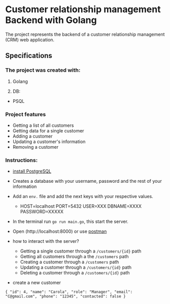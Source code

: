 # Customer relationship management Backend with Golang

The project represents the backend of a customer relationship management (CRM) web application.

## Specifications

### The project was created with:
1. Golang

2. DB:
- PSQL

### Project features

- Getting a list of all customers
- Getting data for a single customer
- Adding a customer
- Updating a customer's information
- Removing a customer

### Instructions:
- [install PostgreSQL ](https://www.postgresql.org/download/)

- Creates a database with your username, password and the rest of your information

- Add an `env.` file and add the next keys with your respective values.
    -   HOST=localhost
        PORT=5432
        USER=XXX
        DBNAME=XXXX
        PASSWORD=XXXXX

- In the terminal run `go run main.go`, this start the server.

- Open (http://localhost:8000) or use [postman](https://www.postman.com/)

- how to interact with the server?
    - Getting a single customer through a `/customers/{id}` path
    - Getting all customers through a the `/customers` path
    - Creating a customer through a `/customers` path
    - Updating a customer through a `/customers/{id}` path
    - Deleting a customer through a `/customers/{id}` path

-  create a new customer 

`
 {
     "id": 4,
     "name": "Carola",
     "role": "Manager",
     "email": "C@gmail.com",
     "phone": "12345",
     "contacted": false
}
`